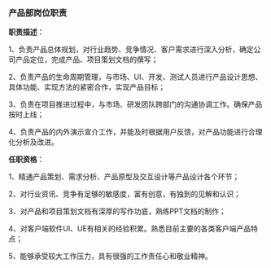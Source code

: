 ### **产品部岗位职责**

**职责描述**：

1、负责产品总体规划，对行业趋势、竞争情况、客户需求进行深入分析，确定公司产品定位，完成产品、项目策划文档的撰写；  

2、负责产品的生命周期管理，与市场、UI、开发、测试人员进行产品设计思想、具体功能、实现方法的紧密合作，实现产品目标；  

3、负责在项目推进过程中，与市场、研发团队跨部门的沟通协调工作。确保产品按时上线；  

4、负责产品的内外演示宣介工作，并能及时根据用户反馈，对产品功能进行合理化分析及改进。 

**任职资格**：

1、精通产品策划、需求分析、产品原型及交互设计等产品设计各个环节；  

2、对行业资讯、竞争有足够的敏感度，富有创意，有独到的见解和认识； 

3、对产品和项目策划文档有深厚的写作功底，熟练PPT文档的制作；

4、对客户端软件UI、UE有相关的经验积累。熟悉目前主要的各类客户端产品特点； 

5、能够承受较大工作压力，具有很强的工作责任心和敬业精神。 